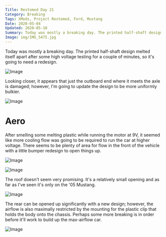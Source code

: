 ```yaml
---
Title: Restomod Day 21
Category: Breaking
Tags: XMods, Project Restomod, Ford, Mustang
Date: 2020-05-04
Updated: 2020-05-10
Summary: Today was mostly a breaking day. The printed half-shaft design melted itself apart after some high voltage testing for a couple of minutes, so it's going to need a redesign.
Image: img/IMG_5475.jpg
---
```


Today was mostly a breaking day. The printed half-shaft design melted itself
apart after some high voltage testing for a couple of minutes, so it's going to
need a redesign.

![Image]({attach}/img/IMG_5475.jpg)

Looking closer, it appears that just the outboard end where it meets the axle is
damaged; however, I'm going to update the design to be more uniformly bulkier.

![Image]({attach}/img/IMG_5479.jpg)

# Aero

After smelling some melting plastic while running the motor at 9V, it seemed
like more cooling flow was going to be required to run the car at higher
voltage. There seems to be plenty of area for flow in the front of the vehicle
with a little bumper redesign to open things up.

![Image]({attach}/img/IMG_5480.jpg)

![Image]({attach}/img/IMG_5485.jpg)

The roof doesn't seem very promising. It's a relatively small opening and as far
as I've seen it's only on the '05 Mustang.

![Image]({attach}/img/IMG_5481.jpg)

The rear can be opened up significantly with a new design; however, the airflow
is also maximally restricted by the mounting for the plastic clip that holds the
body onto the chassis. Perhaps some more breaking is in order before it'll work
to build up the max-airflow car.

![Image]({attach}/img/IMG_5484.jpg)

